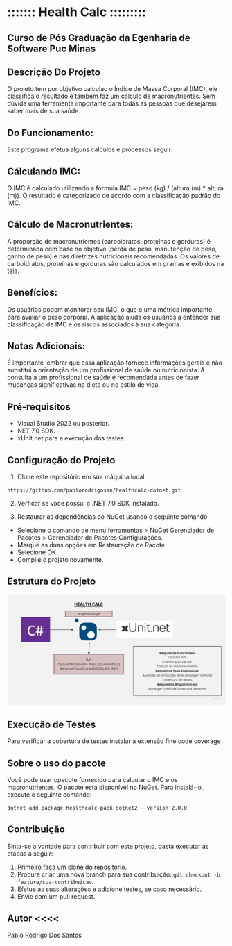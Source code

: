 # ::::::: Health Calc :::::::::
## Curso de Pós Graduação da Egenharia de Software Puc Minas
## Descrição Do Projeto
O projeto tem por objetivo calculac o Índice de Massa Corporal (IMC),
ele classifica o resultado e também faz um cálculo de macronutrientes.
Sem dúvida uma ferramenta importante para todas as pessoas que desejarem saber mais de sua saúde.

## Do Funcionamento:
Este programa efetua alguns calculos e processos seguir:

##  Cálculando IMC:

O IMC é calculado utilizando a fórmula IMC = peso (kg) / (altura (m) * altura (m)).
O resultado é categorizado de acordo com a classificação padrão do IMC.

## Cálculo de Macronutrientes:

A proporção de macronutrientes (carboidratos, proteínas e gorduras) é determinada com base no objetivo (perda de peso, manutenção de peso, ganho de peso) e nas diretrizes nutricionais recomendadas.
Os valores de carboidratos, proteínas e gorduras são calculados em gramas e exibidos na tela.

## Benefícios:

Os usuários podem monitorar seu IMC, o que é uma métrica importante para avaliar o peso corporal.
A aplicação ajuda os usuários a entender sua classificação de IMC e os riscos associados à sua categoria.

## Notas Adicionais:

É importante lembrar que essa aplicação fornece informações gerais e não substitui a orientação de um profissional de saúde ou nutricionista. A consulta a um profissional de saúde é recomendada antes de fazer mudanças significativas na dieta ou no estilo de vida.

## Pré-requisitos

- Visual Studio 2022 ou posterior.
- NET 7.0 SDK.
- xUnit.net para a execução dos testes.

## Configuração do Projeto

1. Clone este repositório em sua máquina local:
```
https://github.com/pablorodrigosan/healthcalc-dotnet.git
```

2. Verficar se voce possui o .NET 7.0 SDK instalado.

3. Restaurar as dependências do NuGet usando o seguinte comando

  - Selecione o comando de menu ferramentas > NuGet Gerenciador de Pacotes > Gerenciador de Pacotes Configurações.
  - Marque as duas opções em Restauração de Pacote.
  - Selecione OK.
  - Compile o projeto novamente.


## Estrutura do Projeto
![Untitled](https://github.com/pablorodrigosan/healthcalc-dotnet/blob/0714398d0ac8f65756c293e1cc24f8f0034aa551/estrutura-heathcalc.jpg)

## Execução de Testes

Para verificar a cobertura de testes instalar a extensão fine code coverage

## Sobre o uso do pacote

Você pode usar opacote fornecido para calcular o IMC e os macronutrientes. O pacote está disponível no NuGet. Para instalá-lo, execute o seguinte comando:

```
dotnet add package healthcalc-pack-dotnet2 --version 2.0.0

````

## Contribuição
Sinta-se a vontade para contribuir com este projeto, basta executar as etapas a seguir:

1. Primeiro faça um clone do repositório.
2. Procure criar uma nova branch para sua contribuição: `git checkout -b feature/sua-contribuicao`.
3. Efetue as suas alterações e adicione testes, se caso necessário.
4. Envie com um pull request.

## Autor <<<<
Pablo Rodrigo Dos Santos
 


